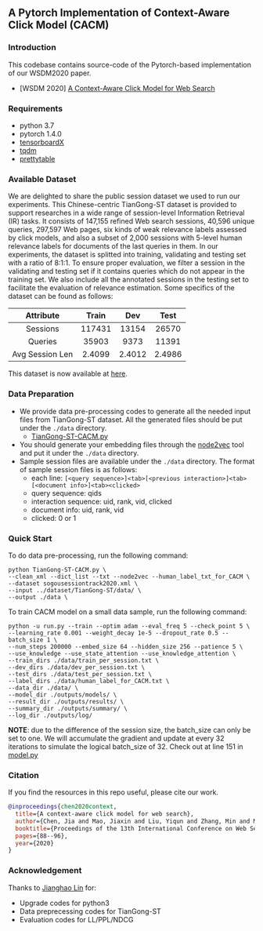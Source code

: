 ## A Pytorch Implementation of Context-Aware Click Model (CACM)

### Introduction

This codebase contains source-code of the Pytorch-based implementation of our WSDM2020 paper.
  - [WSDM 2020] [A Context-Aware Click Model for Web Search](https://dl.acm.org/doi/10.1145/3336191.3371819)

### Requirements

* python 3.7
* pytorch 1.4.0
* [tensorboardX](https://pypi.python.org/pypi/tensorboardX)
* [tqdm](https://pypi.org/project/tqdm/)
* [prettytable](https://pypi.org/project/PrettyTable/)


### Available Dataset

We are delighted to share the public session dataset we used to run our experiments. This Chinese-centric TianGong-ST dataset is provided to support researches in a wide range of session-level Information Retrieval (IR) tasks. It consists of 147,155 refined Web search sessions, 40,596 unique queries, 297,597 Web pages, six kinds of weak relevance labels assessed by click models, and also a subset of 2,000 sessions with 5-level human relevance labels for documents of the last queries in them. In our experiments, the dataset is splitted into training, validating and testing set with a ratio of 8:1:1. To ensure proper evaluation, we filter a session in the validating and testing set if it contains queries which do not appear in the training set. We also include all the annotated sessions in the testing set to facilitate the evaluation of relevance estimation. Some specifics of the dataset can be found as follows:

| Attribute           |   Train |  Dev   |   Test |
| :---: | :--: | :---: | :---: |
| Sessions            |  117431 | 13154  |  26570 |
| Queries             | 35903 | 9373 | 11391 |
| Avg Session Len     |    2.4099 |  2.4012  |   2.4986 |

This dataset is now available at [here](http://www.thuir.cn/tiangong-st/).


### Data Preparation
- We provide data pre-processing codes to generate all the needed input files from TianGong-ST dataset. All the generated files should be put under the ```./data``` directory.
    - [TianGong-ST-CACM.py](TianGong-ST-CACM.py)
- You should generate your embedding files through the [node2vec](https://github.com/snap-stanford/snap/tree/master/examples/node2vec) tool and put it under the ```./data``` directory.
- Sample session files are available under the ```./data``` directory. The format of sample session files is as follows:
    - each line: ```[<query sequence>]<tab>[<previous interaction>]<tab>[<document info>]<tab><clicked>```
    - query sequence: qids 
    - interaction sequence: uid, rank, vid, clicked
    - document info: uid, rank, vid
    - clicked: 0 or 1


### Quick Start

To do data pre-processing, run the following command:

```shell
python TianGong-ST-CACM.py \
--clean_xml --dict_list --txt --node2vec --human_label_txt_for_CACM \
--dataset sogousessiontrack2020.xml \
--input ../dataset/TianGong-ST/data/ \
--output ./data \
```

To train CACM model on a small data sample, run the following command:

```shell
python -u run.py --train --optim adam --eval_freq 5 --check_point 5 \
--learning_rate 0.001 --weight_decay 1e-5 --dropout_rate 0.5 --batch_size 1 \
--num_steps 200000 --embed_size 64 --hidden_size 256 --patience 5 \
--use_knowledge --use_state_attention --use_knowledge_attention \
--train_dirs ./data/train_per_session.txt \
--dev_dirs ./data/dev_per_session.txt \
--test_dirs ./data/test_per_session.txt \
--label_dirs ./data/human_label_for_CACM.txt \
--data_dir ./data/ \
--model_dir ./outputs/models/ \
--result_dir ./outputs/results/ \
--summary_dir ./outputs/summary/ \
--log_dir ./outputs/log/ 
```

**NOTE**: due to the difference of the session size, the batch_size can only be set to one. We will accumulate the gradient and update at every 32 iterations to simulate the logical batch_size of 32. Check out at line 151 in [model.py](model.py)


### Citation

If you find the resources in this repo useful, please cite our work.

```bibtex
@inproceedings{chen2020context,
  title={A context-aware click model for web search},
  author={Chen, Jia and Mao, Jiaxin and Liu, Yiqun and Zhang, Min and Ma, Shaoping},
  booktitle={Proceedings of the 13th International Conference on Web Search and Data Mining},
  pages={88--96},
  year={2020}
}
```

### Acknowledgement

Thanks to [Jianghao Lin](https://chiangel.github.io/) for:

- Upgrade codes for python3
- Data preprecessing codes for TianGong-ST
- Evaluation codes for LL/PPL/NDCG
